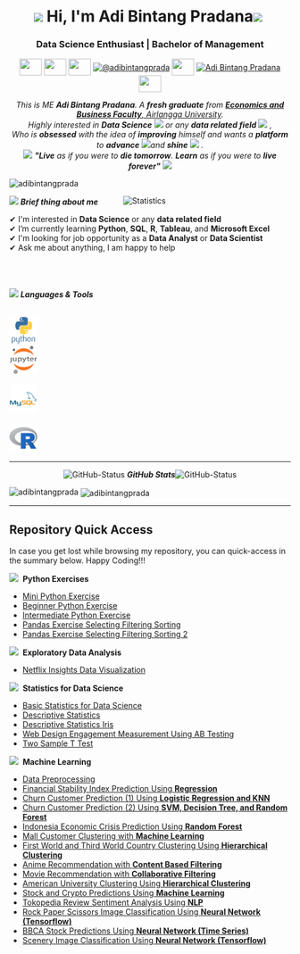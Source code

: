 <h1 align="center"><img src="https://media.giphy.com/media/ObNTw8Uzwy6KQ/giphy.gif" width="30px">&nbsp;Hi, I'm Adi Bintang Pradana<img src="https://media.giphy.com/media/ObNTw8Uzwy6KQ/giphy.gif" width="30px">&nbsp;</h1>
<h3 align="center">Data Science Enthusiast | Bachelor of Management</h3>
<p align="center">
<a href="https://www.linkedin.com/in/adibintangpradana/" target="blank"><img align="center" src="https://cdn.jsdelivr.net/npm/simple-icons@3.0.1/icons/linkedin.svg" height="30" width="40" /></a>
<a href="https://www.kaggle.com/adibintangpradana" target="blank"><img align="center" src="https://cdn.jsdelivr.net/npm/simple-icons@3.0.1/icons/kaggle.svg" height="30" width="40" /></a>
<a href="https://public.tableau.com/profile/adi.bintang.pradana#!/" target="blank"><img align="center" src="https://cdn.jsdelivr.net/npm/simple-icons@3.0.1/icons/tableau.svg" height="30" width="40" /></a>
<a href="https://www.hackerrank.com/adibintangprada" target="blank"><img align="center" src="https://cdn.jsdelivr.net/npm/simple-icons@3.0.1/icons/hackerrank.svg" alt="@adibintangprada" height="30" width="40" /></a>
<a href = "mailto: adibintangprada@gmail.com"><img align="center" src="https://simpleicons.org/icons/gmail.svg" height="30" width="40" /></a>
<a href="https://www.facebook.com/adibintangprada/" target="blank"><img align="center" src="https://cdn.jsdelivr.net/npm/simple-icons@3.0.1/icons/facebook.svg" alt="Adi Bintang Pradana" height="30" width="40" /></a>
<a href="https://www.instagram.com/adibintangpr/" target="blank"><img align="center" src="https://cdn.jsdelivr.net/npm/simple-icons@3.0.1/icons/instagram.svg" height="30" width="40" /></a>
</p>
</p>


<p align="center">
  <em>
    This is ME <b>Adi Bintang Pradana</b>. A <b>fresh graduate</b> from <a href="https://feb.unair.ac.id/"> <b>Economics and Business Faculty</b>, Airlangga University</a>. <br>
    Highly interested in <b>Data Science</b> <img src="https://media.giphy.com/media/MXoyvLVaXqYbi6KUhu/giphy.gif" width="36px"> or any <b>data related field</b>&nbsp;<img src="https://media.giphy.com/media/jUQHpQ3UjFBfRlQekP/giphy.gif" width="36px">&nbsp,<br>Who is <b>obsessed</b>
    with the idea of <b>improving</b> himself and wants a <b>platform</b> to 
    <b>advance</b> <img src="https://media.giphy.com/media/Y3qee7w5H3ViGGBImG/giphy.gif" width="35px">and 
    <b>shine</b> <img src="https://media.giphy.com/media/BWnLlboKqLkrgak92N/giphy.gif" width="35px">&nbsp.
  </em> 
  <br>
  <img src="https://media.giphy.com/media/OPdMI5ZpUdKDu/giphy.gif" width="50" /> <i><b>"Live</b> as if you were to <b>die tomorrow</b>. <b>Learn</b> as if you were to <b>live forever"</b></i> <img src="https://media.giphy.com/media/OPdMI5ZpUdKDu/giphy.gif" width="50" />
</p>

<p align="left"> <img src="https://komarev.com/ghpvc/?username=adibintangprada&label=Profile%20views&color=0e75b6&style=flat" alt="adibintangprada" /> </p>
<img align="right" width="300px" alt="Statistics" src="https://media.giphy.com/media/jps5mZxgcSh7milovx/giphy.gif" />

<img src="https://media.giphy.com/media/ObNTw8Uzwy6KQ/giphy.gif" width="30px">&nbsp;***Brief thing about me***

✔ I'm interested in **Data Science** or any **data related field**<br>
✔ I’m currently learning **Python**, **SQL**, **R**, **Tableau**, and **Microsoft Excel**<br>
✔ I'm looking for job opportunity as a **Data Analyst** or **Data Scientist**<br>
✔ Ask me about anything, I am happy to help<br><br><br><br>


<img src="https://media.giphy.com/media/a2AIeCFeYFUTMj8scI/giphy.gif" width="30px">&nbsp;***Languages & Tools***
<p align="left">
  
  <code> <img height="50" src="https://github.com/devicons/devicon/blob/master/icons/python/python-original-wordmark.svg"></code> 
  <code> <img height="50" src="https://github.com/devicons/devicon/blob/master/icons/jupyter/jupyter-original-wordmark.svg"> </code>
  <code> <img height="50" src="https://github.com/devicons/devicon/blob/master/icons/mysql/mysql-original-wordmark.svg"> </code>
  <code> <img height="50" src="https://github.com/devicons/devicon/blob/master/icons/r/r-original.svg"> </code>
  <hr>
  <p align="center">
 <img src="https://media.giphy.com/media/uhWLu2lsU0rfLiwYlI/giphy.gif" width="30px" alt="GitHub-Status"/>&nbsp;<i><b>GitHub Stats</b></i><img src="https://media.giphy.com/media/uhWLu2lsU0rfLiwYlI/giphy.gif" width="30px" alt="GitHub-Status"/></p>
<p><img align="left" src="https://github-readme-stats.vercel.app/api/top-langs?username=adibintangprada&show_icons=true&locale=en&layout=compact" alt="adibintangprada" /></p>

<p>&nbsp;<img align="center" src="https://github-readme-stats.vercel.app/api?username=adibintangprada&show_icons=true&locale=en" alt="adibintangprada" width="410" /></p>

<hr>

## Repository Quick Access
In case you get lost while browsing my repository, you can quick-access in the summary below. Happy Coding!!!

<img src="https://media.giphy.com/media/LYBMuRwH3JkhdmLbGE/giphy.gif" width="30px">&nbsp; **Python Exercises**
* [Mini Python Exercise](https://github.com/adibintangprada/Mini_Python_Exercise)
* [Beginner Python Exercise](https://github.com/adibintangprada/Beginner_Python_Exercise)
* [Intermediate Python Exercise](https://github.com/adibintangprada/Intermediate_Python_Exercise)
* [Pandas Exercise Selecting Filtering Sorting](https://github.com/adibintangprada/Pandas_Exercise_Selecting_Filtering_Sorting)
* [Pandas Exercise Selecting Filtering Sorting 2](https://github.com/adibintangprada/Pandas_Exercise_Selecting_Filtering_Sorting_2)

<img src="https://media.giphy.com/media/Q5vKMeDtLzYvFxQhTH/giphy.gif" width="30px">&nbsp; **Exploratory Data Analysis**
* [Netflix Insights Data Visualization](https://github.com/adibintangprada/Netflix_Insights_Data_Visualization)

<img src="https://media.giphy.com/media/PmdWKodlTy9dKJccrJ/giphy.gif" width="30px">&nbsp; **Statistics for Data Science**
* [Basic Statistics for Data Science](https://github.com/adibintangprada/Basic_Statistics_for_Data_Science)
* [Descriptive Statistics](https://github.com/adibintangprada/Descriptive_Statistics)
* [Descriptive Statistics Iris](https://github.com/adibintangprada/Desciptive_Statistics_Iris)
* [Web Design Engagement Measurement Using AB Testing](https://github.com/adibintangprada/AB_Testing)
* [Two Sample T Test](https://github.com/adibintangprada/TwoSampleTTest)

<img src="https://media.giphy.com/media/f7Yl50km2i3Mo3oSe6/giphy.gif" width="30px">&nbsp; **Machine Learning**
* [Data Preprocessing](https://github.com/adibintangprada/Data_Preprocessing)
* [Financial Stability Index Prediction Using <b>Regression</b>](https://github.com/adibintangprada/Financial_Stability_Index_Regression)
* [Churn Customer Prediction (1) Using <b>Logistic Regression and KNN</b>](https://github.com/adibintangprada/Churn_Customer_Prediction_Using_LogReg_KNN)
* [Churn Customer Prediction (2) Using <b>SVM, Decision Tree, and Random Forest</b>](https://github.com/adibintangprada/Churn_Customer_Prediction_Using_SVM_DecisionTree_RandomForest)
* [Indonesia Economic Crisis Prediction Using <b>Random Forest</b>](https://github.com/adibintangprada/Indonesia_Economic_Crisis_Prediction_Using_Random_Forest)
* [Mall Customer Clustering with <b>Machine Learning</b>](https://github.com/adibintangprada/Mall_Customer_Clustering)
* [First World and Third World Country Clustering Using <b>Hierarchical Clustering</b>](https://github.com/adibintangprada/Country_Clustering_Using_Hierarchical_Clustering)
* [Anime Recommendation with <b>Content Based Filtering</b>](https://github.com/adibintangprada/Anime_Recommendation_with_Machine_Learning)
* [Movie Recommendation with <b>Collaborative Filtering</b>](https://github.com/adibintangprada/Movie_Recommendation)
* [American University Clustering Using <b>Hierarchical Clustering</b>](https://github.com/adibintangprada/American_University_Clustering)
* [Stock and Crypto Predictions Using <b>Machine Learning</b>](https://github.com/adibintangprada/Stock_and_Crypto_Predictions_Using_MachineLearning)
* [Tokopedia Review Sentiment Analysis Using <b>NLP</b>](https://github.com/adibintangprada/Tokopedia_Review_Sentiment_Analysis)
* [Rock Paper Scissors Image Classification Using <b>Neural Network (Tensorflow)</b>](https://github.com/adibintangprada/RockPaperScissors_Image_Classification)
* [BBCA Stock Predictions Using <b>Neural Network (Time Series)</b>](https://github.com/adibintangprada/BBCA_Stock_Predictions)
* [Scenery Image Classification Using <b>Neural Network (Tensorflow)</b>](https://github.com/adibintangprada/Scenery_Image_Classification)
